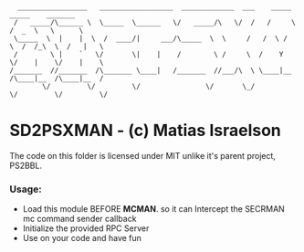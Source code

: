 ```

  _________________   __________________  _____________  ___    _____      _____    _______   
 /   _____/\______ \  \_____  \______   \/   _____/\   \/  /   /     \    /  _  \   \      \  
 \_____  \  |    |  \  /  ____/|     ___/\_____  \  \     /   /  \ /  \  /  /_\  \  /   |   \ 
 /        \ |    `   \/       \|    |    /        \ /     \  /    Y    \/    |    \/    |    \
/_______  //_______  /\_______ \____|   /_______  //___/\  \ \____|__  /\____|__  /\____|__  /
        \/         \/         \/                \/       \_/         \/         \/         \/ 

```
# SD2PSXMAN - (c) Matias Israelson
The code on this folder is licensed under MIT unlike it's parent project, PS2BBL.

### Usage:

- Load this module BEFORE __MCMAN__. so it can Intercept the SECRMAN mc command sender callback
- Initialize the provided RPC Server
- Use on your code and have fun

